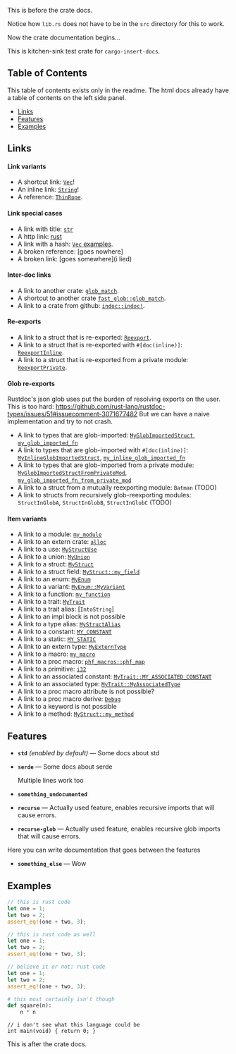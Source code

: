 This is before the crate docs.

Notice how `lib.rs` does not have to be in the `src` directory for this to work.

Now the crate documentation begins...

<!-- docs intro start -->
This is kitchen-sink test crate for `cargo-insert-docs`.
<!-- docs intro end -->

## Table of Contents

This table of contents exists only in the readme. 
The html docs already have a table of contents on the left side panel.

- [Links](#links)
- [Features](#features)
- [Examples](#examples)

## Links

<!-- docs rest start -->
#### Link variants
- A shortcut link: [`Vec`](https://doc.rust-lang.org/alloc/vec/struct.Vec.html)!
- An inline link: [`String`](https://doc.rust-lang.org/alloc/string/struct.String.html)!
- A reference: [`ThinRope`](https://doc.rust-lang.org/alloc/string/struct.String.html).

#### Link special cases
- A link with title: [`str`](https://doc.rust-lang.org/std/primitive.str.html "A String!")
- A http link: [rust](https://www.rust-lang.org/)
- A link with a hash: [`Vec` examples](https://doc.rust-lang.org/alloc/vec/struct.Vec.html#examples).
- A broken reference: [goes nowhere]
- A broken link: [goes somewhere](i lied)

#### Inter-doc links
- A link to another crate: [`glob_match`](https://docs.rs/fast-glob/0.4.5/fast_glob/fn.glob_match.html).
- A shortcut to another crate [`fast_glob::glob_match`](https://docs.rs/fast-glob/0.4.5/fast_glob/fn.glob_match.html).
- A link to a crate from github: [`indoc::indoc!`](https://docs.rs/indoc/2.0.6/indoc/macro.indoc.html).

#### Re-exports
- A link to a struct that is re-exported: [`Reexport`](https://docs.rs/test-crate/0.0.0/test_crate/reexport/struct.Reexport.html).
- A link to a struct that is re-exported with `#[doc(inline)]`: [`ReexportInline`](https://docs.rs/test-crate/0.0.0/test_crate/struct.ReexportInline.html).
- A link to a struct that is re-exported from a private module: [`ReexportPrivate`](https://docs.rs/test-crate/0.0.0/test_crate/struct.ReexportPrivate.html).

#### Glob re-exports
Rustdoc's json glob uses put the burden of resolving exports on the user.
This is too hard: <https://github.com/rust-lang/rustdoc-types/issues/51#issuecomment-3071677482>
But we can have a naive implementation and try to not crash.

- A link to types that are glob-imported: [`MyGlobImportedStruct`](https://docs.rs/test-crate/0.0.0/test_crate/to_be_glob_imported/struct.MyGlobImportedStruct.html), [`my_glob_imported_fn`](https://docs.rs/test-crate/0.0.0/test_crate/to_be_glob_imported/fn.my_glob_imported_fn.html)
- A link to types that are glob-imported with `#[doc(inline)]`: [`MyInlineGlobImportedStruct`](https://docs.rs/test-crate/0.0.0/test_crate/struct.MyInlineGlobImportedStruct.html), [`my_inline_glob_imported_fn`](https://docs.rs/test-crate/0.0.0/test_crate/fn.my_inline_glob_imported_fn.html)
- A link to types that are glob-imported from a private module: [`MyGlobImportedStructFromPrivateMod`](https://docs.rs/test-crate/0.0.0/test_crate/struct.MyGlobImportedStructFromPrivateMod.html), [`my_glob_imported_fn_from_private_mod`](https://docs.rs/test-crate/0.0.0/test_crate/fn.my_glob_imported_fn_from_private_mod.html)
- A link to a struct from a mutually reexporting module: `Batman` (TODO)
- A link to structs from recursively glob-reexporting modules: `StructInGlobA`, `StructInGlobB`, `StructInGlobC` (TODO)

#### Item variants
- A link to a module: [`my_module`](https://docs.rs/test-crate/0.0.0/test_crate/my_module/index.html)
- A link to an extern crate: [`alloc`](https://doc.rust-lang.org/alloc/index.html)
- A link to a use: [`MyStructUse`](https://docs.rs/test-crate/0.0.0/test_crate/struct.MyStruct.html)
- A link to a union: [`MyUnion`](https://docs.rs/test-crate/0.0.0/test_crate/union.MyUnion.html)
- A link to a struct: [`MyStruct`](https://docs.rs/test-crate/0.0.0/test_crate/struct.MyStruct.html)
- A link to a struct field: [`MyStruct::my_field`](https://docs.rs/test-crate/0.0.0/test_crate/struct.MyStruct.html#structfield.my_field)
- A link to an enum: [`MyEnum`](https://docs.rs/test-crate/0.0.0/test_crate/enum.MyEnum.html)
- A link to a variant: [`MyEnum::MyVariant`](https://docs.rs/test-crate/0.0.0/test_crate/enum.MyEnum.html#variant.MyVariant)
- A link to a function: [`my_function`](https://docs.rs/test-crate/0.0.0/test_crate/fn.my_function.html)
- A link to a trait: [`MyTrait`](https://docs.rs/test-crate/0.0.0/test_crate/trait.MyTrait.html)
- A link to a trait alias: [`IntoString`]
- A link to an impl block is not possible
- A link to a type alias: [`MyStructAlias`](https://docs.rs/test-crate/0.0.0/test_crate/type.MyStructAlias.html)
- A link to a constant: [`MY_CONSTANT`](https://docs.rs/test-crate/0.0.0/test_crate/constant.MY_CONSTANT.html)
- A link to a static: [`MY_STATIC`](https://docs.rs/test-crate/0.0.0/test_crate/static.MY_STATIC.html)
- A link to an extern type: [`MyExternType`](https://docs.rs/test-crate/0.0.0/test_crate/foreigntype.MyExternType.html)
- A link to a macro: [`my_macro`](https://docs.rs/test-crate/0.0.0/test_crate/macro.my_macro.html)
- A link to a proc macro: [`phf_macros::phf_map`](https://docs.rs/phf_macros/0.12.1/phf_macros/macro.phf_map.html)
- A link to a primitive: [`i32`](https://doc.rust-lang.org/std/primitive.i32.html)
- A link to an associated constant: [`MyTrait::MY_ASSOCIATED_CONSTANT`](https://docs.rs/test-crate/0.0.0/test_crate/trait.MyTrait.html#associatedconstant.MY_ASSOCIATED_CONSTANT)
- A link to an associated type: [`MyTrait::MyAssociatedType`](https://docs.rs/test-crate/0.0.0/test_crate/trait.MyTrait.html#associatedtype.MyAssociatedType)
- A link to a proc macro attribute is not possible?
- A link to a proc macro derive: [`Debug`](https://doc.rust-lang.org/core/fmt/macros/derive.Debug.html)
- A link to a keyword is not possible
- A link to a method: [`MyStruct::my_method`](https://docs.rs/test-crate/0.0.0/test_crate/struct.MyStruct.html#method.my_method)

[`ThinRope`]: String

## Features
<!-- features start -->
- **`std`** *(enabled by default)* — Some docs about std
- **`serde`** — Some docs about serde

  Multiple lines work too
- **`something_undocumented`**
- **`recurse`** — Actually used feature, enables recursive imports that will cause errors.
- **`recurse-glob`** — Actually used feature, enables recursive glob imports that will cause errors.

Here you can write documentation that goes
between the features

- **`something_else`** — Wow
<!-- features end -->

## Examples
```rust
// this is rust code
let one = 1;
let two = 2;
assert_eq!(one + two, 3);
```

```rust
// this is rust code as well
let one = 1;
let two = 2;
assert_eq!(one + two, 3);
```

```rust
// believe it or not: rust code
let one = 1;
let two = 2;
assert_eq!(one + two, 3);
```

```python
# this most certainly isn't though
def square(n):
    n * n
```

```custom,{.language-c}
// i don't see what this language could be
int main(void) { return 0; }
```
<!-- docs rest end -->

This is after the crate docs.